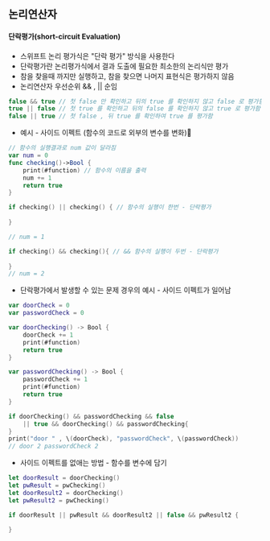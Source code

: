 ## 논리연산자
#### 단락평가(short-circuit Evaluation)
- 스위프트 논리 평가식은 "단락 평가" 방식을 사용한다
- 단락평가란 논리평가식에서 결과 도출에 필요한 최소한의 논리식만 평가
- 참을 찾을때 까지만 실행하고, 참을 찾으면 나머지 표현식은 평가하지 않음
- 논리연산자 우선순위 && , || 순임
```swift
false && true // 첫 false 만 확인하고 뒤의 true 를 확인하지 않고 false 로 평가함
true || false // 첫 true 를 확인하고 뒤의 false 를 확인하지 않고 true 로 평가함
false || true // 첫 false , 뒤 true 를 확인하여 true 를 평가함 
```

- 예시 - 사이드 이펙트 (함수의 코드로 외부의 변수를 변화)
```swift
// 함수의 실행결과로 num 값이 달라짐
var num = 0
func checking()->Bool {
	print(#function) // 함수의 이름을 출력
	num += 1
	return true
}

if checking() || checking() { // 함수의 실행이 한번 - 단락평가
							 
}

// num = 1

if checking() && checking(){ // && 함수의 실행이 두번 - 단락평가
	
}
// num = 2
```

- 단락평가에서 발생할 수 있는 문제 경우의 예시 - 사이드 이펙트가 일어남
```swift
var doorCheck = 0
var passwordCheck = 0

var doorChecking() -> Bool {
	doorCheck += 1
	print(#function)
	return true
}

var passwordChecking() -> Bool {
	passwordCheck += 1
	print(#function)
	return true
}

if doorChecking() && passwordChecking && false 
	|| true && doorChecking() && passwordChecking{
}
print("door " , \(doorCheck), "passwordCheck", \(passwordCheck))
// door 2 passwordCheck 2
```

- 사이드 이펙트를 없애는 방법 - 함수를 변수에 담기
```swift
let doorResult = doorChecking()
let pwResult = pwChecking()
let doorResult2 = doorChecking()
let pwResult2 = pwChecking()

if doorResult || pwResult && doorResult2 || false && pwResult2 {
																
}
```